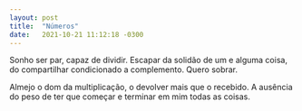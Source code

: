 ```yaml
---
layout: post
title:  "Números"
date:   2021-10-21 11:12:18 -0300
---
```


Sonho ser par, capaz de dividir.
Escapar da solidão de um e alguma coisa,
do compartilhar condicionado a complemento.
Quero sobrar.

<!--more-->

Almejo o dom da multiplicação,
o devolver mais que o recebido.
A ausência do peso de ter que começar e terminar em mim todas as coisas.
